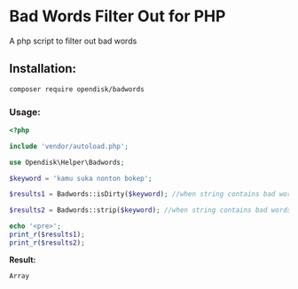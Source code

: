 # Bad Words Filter Out for PHP

A php script to filter out bad words

## Installation:

```bash
composer require opendisk/badwords
```

### Usage:

```php
<?php

include 'vendor/autoload.php';

use Opendisk\Helper\Badwords;

$keyword = 'kamu suka nonton bokep';

$results1 = Badwords::isDirty($keyword); //when string contains bad words, it returns true

$results2 = Badwords::strip($keyword); //when string contains bad words, it replaces vocal chars in bad word with asterix

echo '<pre>';
print_r($results1);
print_r($results2);
```

**Result:** 
```
Array

```
